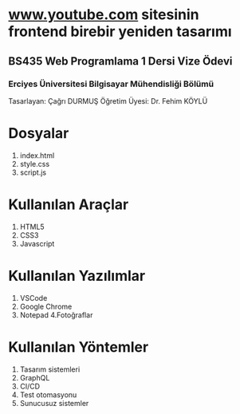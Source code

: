 # www.youtube.com sitesinin frontend birebir yeniden tasarımı 
## BS435 Web Programlama 1 Dersi Vize Ödevi
### Erciyes Üniversitesi Bilgisayar Mühendisliği Bölümü  

Tasarlayan: Çağrı DURMUŞ
Öğretim Üyesi: Dr. Fehim KÖYLÜ


# Dosyalar

1. index.html
2. style.css
3. script.js


# Kullanılan Araçlar

 1. HTML5
 2. CSS3
 4. Javascript
 

# Kullanılan Yazılımlar

 1. VSCode
 2. Google Chrome
 3. Notepad
 4.Fotoğraflar

# Kullanılan Yöntemler

 1. Tasarım sistemleri
 2. GraphQL
 3. CI/CD
 4. Test otomasyonu
 5. Sunucusuz sistemler

